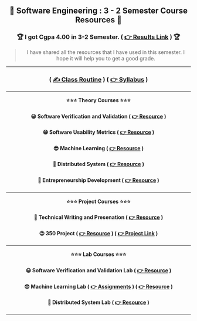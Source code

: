 <div align = "center">

## 🍂 Software Engineering : 3 - 2 Semester Course Resources 🍂

### 🏆 I got Cgpa 4.00 in 3-2 Semester. ( [👉 Results Link](<./3-2%20Result%20(4%20out%20of%204)/>) ) 🏆

> I have shared all the resources that I have used in this semester. I hope it will help you to get a good grade.

</div>

<hr>

<div align = "center">

### ( [✍️ Class Routine](https://drive.google.com/drive/folders/1SH-k3BpEODusridjwVIDkY_f2dCIRJKm) ) ( [👉 Syllabus](https://drive.google.com/drive/folders/1SH-k3BpEODusridjwVIDkY_f2dCIRJKm) )

<hr>

**⭐⭐⭐ Theory Courses ⭐⭐⭐**

#### 😀 Software Verification and Validation ( [👉 Resource](https://github.com/Sumonta056/SWE-3-2-Semester-Resources/tree/main/Software%20Verification%20-%20Validation) )

#### 😁 Software Usability Metrics ( [👉 Resource](https://github.com/Sumonta056/SWE-3-2-Semester-Resources/tree/main/Software%20Usability%20and%20Matrix) )

#### 😎 Machine Learning ( [👉 Resource](https://github.com/Sumonta056/SWE-3-2-Semester-Resources/tree/main/Machine%20Learning) )

#### 🤧 Distributed System ( [👉 Resource](https://github.com/Sumonta056/SWE-3-2-Semester-Resources/tree/main/Distributed%20System) )

#### 🍢 Entrepreneurship Development ( [👉 Resource](https://github.com/Sumonta056/SWE-3-2-Semester-Resources/tree/main/Entrepreneurship%20Development) )

<hr>

**⭐⭐⭐ Project Courses ⭐⭐⭐**

#### 🤧 Technical Writing and Presenation ( [👉 Resource](https://github.com/Sumonta056/SWE-3-2-Semester-Resources/tree/main/Technical%20Writting%20-%20Presentation) )

#### 😉 350 Project ( [👉 Resource](https://github.com/Sumonta056/SWE-3-2-Semester-Resources/tree/main/Technical%20Writting%20-%20Presentation) ) ( [👉 Project Link](https://github.com/Sumonta056/SUST_Autorickshaw_Management_System) )

<hr>

**⭐⭐⭐ Lab Courses ⭐⭐⭐**

#### 😀 Software Verification and Validation Lab ( [👉 Resource](https://github.com/Sumonta056/UI-and-Unit-Testing-in-Java) )

#### 😎 Machine Learning Lab ( [👉 Assignments](https://github.com/Sumonta056/Machine-Learning-Lab) ) ( [👉 Resource](https://github.com/Sumonta056/Jupyter-Notebook-Resources) )

#### 🤧 Distributed System Lab ( [👉 Resource](https://github.com/Sumonta056/Hadoop-Clustering-Docker-Guide) )

<hr>

</div>
